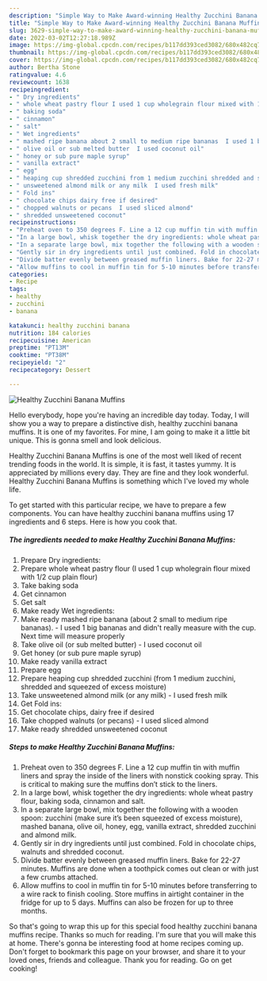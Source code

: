```yaml
---
description: "Simple Way to Make Award-winning Healthy Zucchini Banana Muffins"
title: "Simple Way to Make Award-winning Healthy Zucchini Banana Muffins"
slug: 3629-simple-way-to-make-award-winning-healthy-zucchini-banana-muffins
date: 2022-03-02T12:27:18.989Z
image: https://img-global.cpcdn.com/recipes/b117dd393ced3082/680x482cq70/healthy-zucchini-banana-muffins-recipe-main-photo.jpg
thumbnail: https://img-global.cpcdn.com/recipes/b117dd393ced3082/680x482cq70/healthy-zucchini-banana-muffins-recipe-main-photo.jpg
cover: https://img-global.cpcdn.com/recipes/b117dd393ced3082/680x482cq70/healthy-zucchini-banana-muffins-recipe-main-photo.jpg
author: Bertha Stone
ratingvalue: 4.6
reviewcount: 1638
recipeingredient:
- " Dry ingredients"
- " whole wheat pastry flour I used 1 cup wholegrain flour mixed with 12 cup plain flour"
- " baking soda"
- " cinnamon"
- " salt"
- " Wet ingredients"
- " mashed ripe banana about 2 small to medium ripe bananas  I used 1 big bananas and didnt really measure with the cup Next time will measure properly"
- " olive oil or sub melted butter  I used coconut oil"
- " honey or sub pure maple syrup"
- " vanilla extract"
- " egg"
- " heaping cup shredded zucchini from 1 medium zucchini shredded and squeezed of excess moisture"
- " unsweetened almond milk or any milk  I used fresh milk"
- " Fold ins"
- " chocolate chips dairy free if desired"
- " chopped walnuts or pecans  I used sliced almond"
- " shredded unsweetened coconut"
recipeinstructions:
- "Preheat oven to 350 degrees F. Line a 12 cup muffin tin with muffin liners and spray the inside of the liners with nonstick cooking spray. This is critical to making sure the muffins don’t stick to the liners."
- "In a large bowl, whisk together the dry ingredients: whole wheat pastry flour, baking soda, cinnamon and salt."
- "In a separate large bowl, mix together the following with a wooden spoon: zucchini (make sure it’s been squeezed of excess moisture), mashed banana, olive oil, honey, egg, vanilla extract, shredded zucchini and almond milk."
- "Gently sir in dry ingredients until just combined. Fold in chocolate chips, walnuts and shredded coconut."
- "Divide batter evenly between greased muffin liners. Bake for 22-27 minutes. Muffins are done when a toothpick comes out clean or with just a few crumbs attached."
- "Allow muffins to cool in muffin tin for 5-10 minutes before transferring to a wire rack to finish cooling. Store muffins in airtight container in the fridge for up to 5 days. Muffins can also be frozen for up to three months."
categories:
- Recipe
tags:
- healthy
- zucchini
- banana

katakunci: healthy zucchini banana 
nutrition: 184 calories
recipecuisine: American
preptime: "PT13M"
cooktime: "PT38M"
recipeyield: "2"
recipecategory: Dessert

---
```



![Healthy Zucchini Banana Muffins](https://img-global.cpcdn.com/recipes/b117dd393ced3082/680x482cq70/healthy-zucchini-banana-muffins-recipe-main-photo.jpg)

Hello everybody, hope you're having an incredible day today. Today, I will show you a way to prepare a distinctive dish, healthy zucchini banana muffins. It is one of my favorites. For mine, I am going to make it a little bit unique. This is gonna smell and look delicious.



Healthy Zucchini Banana Muffins is one of the most well liked of recent trending foods in the world. It is simple, it is fast, it tastes yummy. It is appreciated by millions every day. They are fine and they look wonderful. Healthy Zucchini Banana Muffins is something which I've loved my whole life.


To get started with this particular recipe, we have to prepare a few components. You can have healthy zucchini banana muffins using 17 ingredients and 6 steps. Here is how you cook that.

<!--inarticleads1-->

##### The ingredients needed to make Healthy Zucchini Banana Muffins:

1. Prepare  Dry ingredients:
1. Prepare  whole wheat pastry flour (I used 1 cup wholegrain flour mixed with 1/2 cup plain flour)
1. Take  baking soda
1. Get  cinnamon
1. Get  salt
1. Make ready  Wet ingredients:
1. Make ready  mashed ripe banana (about 2 small to medium ripe bananas). - I used 1 big bananas and didn&#39;t really measure with the cup. Next time will measure properly
1. Take  olive oil (or sub melted butter) - I used coconut oil
1. Get  honey (or sub pure maple syrup)
1. Make ready  vanilla extract
1. Prepare  egg
1. Prepare  heaping cup shredded zucchini (from 1 medium zucchini, shredded and squeezed of excess moisture)
1. Take  unsweetened almond milk (or any milk) - I used fresh milk
1. Get  Fold ins:
1. Get  chocolate chips, dairy free if desired
1. Take  chopped walnuts (or pecans) - I used sliced almond
1. Make ready  shredded unsweetened coconut




<!--inarticleads2-->

##### Steps to make Healthy Zucchini Banana Muffins:

1. Preheat oven to 350 degrees F. Line a 12 cup muffin tin with muffin liners and spray the inside of the liners with nonstick cooking spray. This is critical to making sure the muffins don’t stick to the liners.
1. In a large bowl, whisk together the dry ingredients: whole wheat pastry flour, baking soda, cinnamon and salt.
1. In a separate large bowl, mix together the following with a wooden spoon: zucchini (make sure it’s been squeezed of excess moisture), mashed banana, olive oil, honey, egg, vanilla extract, shredded zucchini and almond milk.
1. Gently sir in dry ingredients until just combined. Fold in chocolate chips, walnuts and shredded coconut.
1. Divide batter evenly between greased muffin liners. Bake for 22-27 minutes. Muffins are done when a toothpick comes out clean or with just a few crumbs attached.
1. Allow muffins to cool in muffin tin for 5-10 minutes before transferring to a wire rack to finish cooling. Store muffins in airtight container in the fridge for up to 5 days. Muffins can also be frozen for up to three months.




So that's going to wrap this up for this special food healthy zucchini banana muffins recipe. Thanks so much for reading. I'm sure that you will make this at home. There's gonna be interesting food at home recipes coming up. Don't forget to bookmark this page on your browser, and share it to your loved ones, friends and colleague. Thank you for reading. Go on get cooking!
